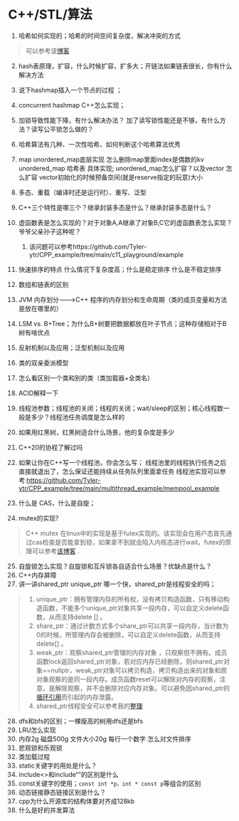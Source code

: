 <!--
 * @Author: tylerytr
 * @Date: 2023-07-31 11:44:24
 * @LastEditors: tylerytr
 * @LastEditTime: 2023-08-15 20:50:38
 * @FilePath: /Interview_experience/C++基架后端/语言部分答案.md
 * Email:601576661@qq.com
 * Copyright (c) 2023 by tyleryin, All Rights Reserved. 
-->
# C++/STL/算法
1. 哈希如何实现的；哈希的时间空间复杂度，解决冲突的方式
>  可以参考该[博客]()
2. hash表原理，扩容，什么时候扩容，扩多大；开链法如果链表很长，你有什么解决方法
3. 说下hashmap插入一个节点的过程 ；
4. concurrent hashmap C++怎么实现；
5. 加锁导致性能下降，有什么解决办法？ 加了读写锁性能还是不够，有什么方法？读写公平锁怎么做的？
6. 哈希算法有几种、一次性哈希、如何判断这个哈希算法优秀
7. map unordered_map底层实现
   怎么删除map里面index是偶数的kv
   unordered_map 哈希表 具体实现;
   unordered_map怎么扩容？以及vector 怎么扩容 vector初始化的时候预备空间(就是reserve指定的玩意)大小
8. 多态、重载（编译时还是运行时）、重写、泛型
9. C++三个特性是哪三个？继承封装多态是什么？继承封装多态是什么？
10. 虚函数表是怎么实现的？对于对象A,A继承了对象B,C它的虚函数表怎么实现？爷爷父亲孙子这种呢？
    1. 该问题可以参考https://github.com/Tyler-ytr/CPP_example/tree/main/c11_playground/example
11. 快速排序的特点 什么情况下复杂度高；什么是稳定排序 什么是不稳定排序
12. 数组和链表的区别
13. JVM 内存划分--->C++ 程序的内存划分和生命周期（类的成员变量和方法是放在哪里的）
14. LSM vs. B+Tree；为什么B+树要把数据都放在叶子节点；这种存储相对于B树有啥优点
15. 反射机制以及应用；泛型机制以及应用
16. 类的双亲委派模型
17. 怎么看区别一个类和别的类（类加载器+全类名）
18. ACID解释一下
19. 线程池参数；线程池的关闭；线程的关闭；wait/sleep的区别；核心线程数一般是多少？线程池任务调度是怎么样的
20. 如果用红黑树，红黑树适合什么场景，他的复杂度是多少
21. C++20的协程了解过吗
22. 如果让你在C++写一个线程池，你会怎么写； 线程池里的线程执行任务之后直接就退出了，怎么保证还能持续从任务队列里面拿任务
    线程池实现可以参考:https://github.com/Tyler-ytr/CPP_example/tree/main/multithread_example/mempool_example
    
23. 什么是 CAS，什么是自旋；
24. mutex的实现?
> C++ mutex 在linux中的实现是基于futex实现的。该实现会在用户态首先通过cas检查是否能拿到锁，如果拿不到就会陷入内核态进行wait。futex的原理可以参考[该博客](https://www.openeuler.org/zh/blog/wangshuo/Linux_Futex_Principle_Analysis/Linux_Futex_Principle_Analysis.html) .
25. 自旋锁怎么实现？自旋锁和互斥锁各自适合什么场景？优缺点是什么？
26. C++内存屏障
27. 讲一讲shared_ptr unique_ptr
    哪一个快，shared_ptr是线程安全的吗；
> 1. unique_ptr：拥有管理内存的所有权，没有拷贝构造函数，只有移动构造函数，不能多个unique_ptr对象共享一段内存，可以自定义delete函数，从而支持delete [] 。
> 2. share_ptr：通过计数方式多个share_ptr可以共享一段内存，当计数为0的时候，所管理内存会被删除，可以自定义delete函数，从而支持delete[] 。
> 3. weak_ptr：观察shared_ptr管理的内存对象 ，只观察但不拥有。成员函数lock返回shared_ptr对象，若对应内存已经删除，则shared_ptr对象==nullptr，weak_ptr对象可以拷贝构造，拷贝构造出来的对象和原对象观察的是同一段内存。成员函数reset可以解除对内存的观察，注意，是解除观察，并不会删除对应内存对象。可以避免因shared_ptr的[循环引用](https://blog.51cto.com/liangchaoxi/4050865)而引起的内存泄露。
> 4. shared_ptr线程安全可以参考我的[整理](https://github.com/Tyler-ytr/CPP_example/tree/main/multithread_example#shared_ptr-%E7%BA%BF%E7%A8%8B%E5%AE%89%E5%85%A8)    
28. dfs和bfs的区别；一棵瘦高的树用dfs还是bfs
29. LRU怎么实现
30. 内存2g 磁盘500g 文件大小20g 每行一个数字 怎么对文件排序
31. 悲观锁和乐观锁
32. 类加载过程
33. static关键字的用处是什么？
34. include<>和include“”的区别是什么
35. const关键字的使用；`const int *p，int * const p`等组合的区别
36. 动态链接静态链接区别是什么？
37. cpp为什么开源库的结构体要对齐成128kb
38. 什么是好的并发算法
